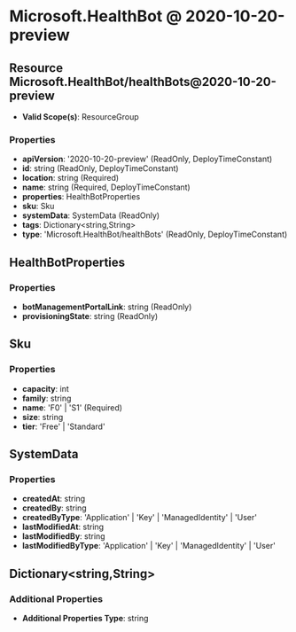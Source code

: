 # Microsoft.HealthBot @ 2020-10-20-preview

## Resource Microsoft.HealthBot/healthBots@2020-10-20-preview
* **Valid Scope(s)**: ResourceGroup
### Properties
* **apiVersion**: '2020-10-20-preview' (ReadOnly, DeployTimeConstant)
* **id**: string (ReadOnly, DeployTimeConstant)
* **location**: string (Required)
* **name**: string (Required, DeployTimeConstant)
* **properties**: HealthBotProperties
* **sku**: Sku
* **systemData**: SystemData (ReadOnly)
* **tags**: Dictionary<string,String>
* **type**: 'Microsoft.HealthBot/healthBots' (ReadOnly, DeployTimeConstant)

## HealthBotProperties
### Properties
* **botManagementPortalLink**: string (ReadOnly)
* **provisioningState**: string (ReadOnly)

## Sku
### Properties
* **capacity**: int
* **family**: string
* **name**: 'F0' | 'S1' (Required)
* **size**: string
* **tier**: 'Free' | 'Standard'

## SystemData
### Properties
* **createdAt**: string
* **createdBy**: string
* **createdByType**: 'Application' | 'Key' | 'ManagedIdentity' | 'User'
* **lastModifiedAt**: string
* **lastModifiedBy**: string
* **lastModifiedByType**: 'Application' | 'Key' | 'ManagedIdentity' | 'User'

## Dictionary<string,String>
### Additional Properties
* **Additional Properties Type**: string

